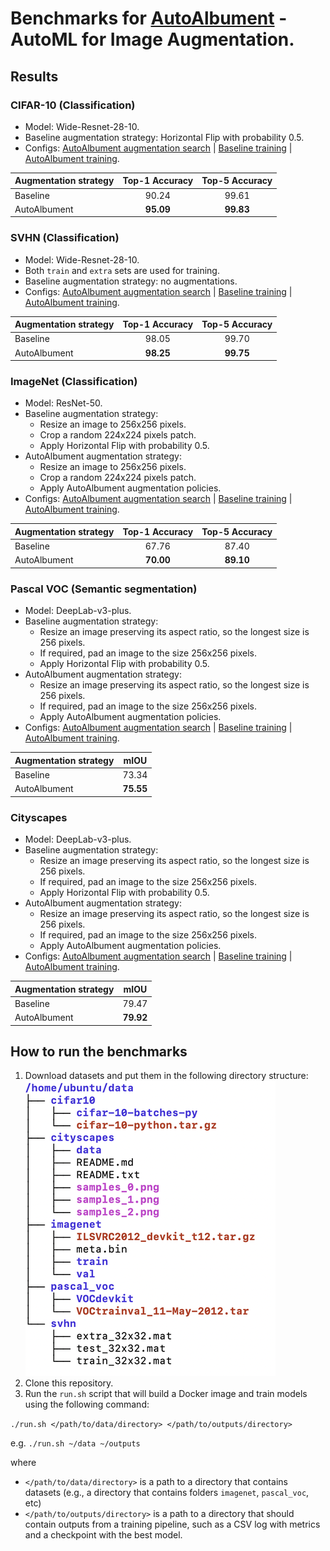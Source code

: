 # Benchmarks for [AutoAlbument](https://github.com/albumentations-team/autoalbument) - AutoML for Image Augmentation.

## Results

### CIFAR-10 (Classification)
- Model: Wide-Resnet-28-10.
- Baseline augmentation strategy: Horizontal Flip with probability 0.5.
- Configs: [AutoAlbument augmentation search](https://github.com/albumentations-team/autoalbument/tree/c0b18955b0036c753866bedc02c8c2c1fff73ded/examples/cifar10) | [Baseline training](conf/cifar10_baseline.yaml) | [AutoAlbument training](conf/cifar10_autoalbument.yaml).

| Augmentation strategy     | Top-1 Accuracy | Top-5 Accuracy |
|---------------------------|:--------------:|:--------------:|
| Baseline                  |      90.24     |      99.61     |
| AutoAlbument              |    **95.09**   |    **99.83**   |


### SVHN (Classification)
- Model: Wide-Resnet-28-10.
- Both `train` and `extra` sets are used for training.
- Baseline augmentation strategy: no augmentations.
- Configs: [AutoAlbument augmentation search](https://github.com/albumentations-team/autoalbument/tree/c0b18955b0036c753866bedc02c8c2c1fff73ded/examples/svhn) | [Baseline training](conf/svhn_baseline.yaml) | [AutoAlbument training](conf/svhn_autoalbument.yaml).

| Augmentation strategy     | Top-1 Accuracy | Top-5 Accuracy |
|---------------------------|:--------------:|:--------------:|
| Baseline                  |      98.05     |      99.70     |
| AutoAlbument          |    **98.25**   |    **99.75**   |


### ImageNet (Classification)
- Model: ResNet-50.
- Baseline augmentation strategy:
  - Resize an image to 256x256 pixels.
  - Crop a random 224x224 pixels patch.
  - Apply Horizontal Flip with probability 0.5.
- AutoAlbument augmentation strategy:
  - Resize an image to 256x256 pixels.
  - Crop a random 224x224 pixels patch.
  - Apply AutoAlbument augmentation policies.
- Configs: [AutoAlbument augmentation search](https://github.com/albumentations-team/autoalbument/tree/c0b18955b0036c753866bedc02c8c2c1fff73ded/examples/imagenet) | [Baseline training](conf/imagenet_baseline.yaml) | [AutoAlbument training](conf/imagenet_autoalbument.yaml).

| Augmentation strategy     | Top-1 Accuracy | Top-5 Accuracy |
|---------------------------|:--------------:|:--------------:|
| Baseline                  |      67.76     |      87.40     |
| AutoAlbument          |    **70.00**   |    **89.10**   |


### Pascal VOC (Semantic segmentation)
- Model: DeepLab-v3-plus.
- Baseline augmentation strategy:
  - Resize an image preserving its aspect ratio, so the longest size is 256 pixels.
  - If required, pad an image to the size 256x256 pixels.
  - Apply Horizontal Flip with probability 0.5.
- AutoAlbument augmentation strategy:
  - Resize an image preserving its aspect ratio, so the longest size is 256 pixels.
  - If required, pad an image to the size 256x256 pixels.
  - Apply AutoAlbument augmentation policies.
- Configs: [AutoAlbument augmentation search](https://github.com/albumentations-team/autoalbument/tree/c0b18955b0036c753866bedc02c8c2c1fff73ded/examples/pascal_voc) | [Baseline training](conf/pascal_voc_baseline.yaml) | [AutoAlbument training](conf/pascal_voc_autoalbument.yaml).

| Augmentation strategy     | mIOU           |
|---------------------------|:--------------:|
| Baseline                  |      73.34     |
| AutoAlbument          |    **75.55**   |


### Cityscapes
- Model: DeepLab-v3-plus.
- Baseline augmentation strategy:
  - Resize an image preserving its aspect ratio, so the longest size is 256 pixels.
  - If required, pad an image to the size 256x256 pixels.
  - Apply Horizontal Flip with probability 0.5.
- AutoAlbument augmentation strategy:
  - Resize an image preserving its aspect ratio, so the longest size is 256 pixels.
  - If required, pad an image to the size 256x256 pixels.
  - Apply AutoAlbument augmentation policies.
- Configs: [AutoAlbument augmentation search](https://github.com/albumentations-team/autoalbument/tree/c0b18955b0036c753866bedc02c8c2c1fff73ded/examples/cityscapes) | [Baseline training](conf/cityscapes_baseline.yaml) | [AutoAlbument training](conf/cityscapes_autoalbument.yaml).

| Augmentation strategy     | mIOU           |
|---------------------------|:--------------:|
| Baseline                  |      79.47     |
| AutoAlbument          |    **79.92**   |

## How to run the benchmarks
1. Download datasets and put them in the following directory structure:
   ![](images/directory_structure.png)
2. Clone this repository.
3. Run the `run.sh` script that will build a Docker image and train models using the following command:

`./run.sh </path/to/data/directory> </path/to/outputs/directory>`

e.g.
`./run.sh ~/data ~/outputs`

where
- `</path/to/data/directory>` is a path to a directory that contains datasets (e.g., a directory that contains folders `imagenet`, `pascal_voc`, etc)
- `</path/to/outputs/directory>` is a path to a directory that should contain outputs from a training pipeline, such as a CSV log with metrics and a checkpoint with the best model.
